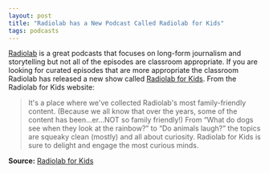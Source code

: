 ```yaml
---
layout: post
title: "Radiolab has a New Podcast Called Radiolab for Kids"
tags: podcasts
---
```


[Radiolab](https://www.wnycstudios.org/podcasts/radiolab/podcasts) is a great podcasts that focuses on long-form journalism and storytelling but not all of the episodes are classroom appropriate.  If you are looking for curated episodes that are more appropriate the classroom Radiolab has released a new show called [Radiolab for Kids](https://www.wnycstudios.org/podcasts/radiolab-kids/podcasts).  From the Radiolab for Kids website:

> It's a place where we've collected Radiolab's most family-friendly content. (Because we all know that over the years, some of the content has been…er…NOT so family friendly!) From “What do dogs see when they look at the rainbow?” to “Do animals laugh?” the topics are squeaky clean (mostly) and all about curiosity. Radiolab for Kids is sure to delight and engage the most curious minds.

<!--more-->

**Source:**  [Radiolab for Kids](https://www.wnycstudios.org/podcasts/radiolab-kids/podcasts)